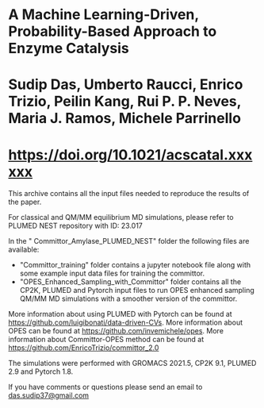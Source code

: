 # A Machine Learning-Driven, Probability-Based Approach to Enzyme Catalysis

# Sudip Das, Umberto Raucci, Enrico Trizio, Peilin Kang, Rui P. P. Neves, Maria J. Ramos, Michele Parrinello 

# https://doi.org/10.1021/acscatal.xxxxxx

This archive contains all the input files needed to reproduce the results of the paper.

For classical and QM/MM equilibrium MD simulations, please refer to PLUMED NEST repository with ID: 23.017

In the " Committor_Amylase_PLUMED_NEST" folder the following files are available:
- "Committor_training" folder contains a jupyter notebook file along with some example input data files for training the committor.
- "OPES_Enhanced_Sampling_with_Committor" folder contains all the CP2K, PLUMED and Pytorch input files to run OPES enhanced sampling QM/MM MD simulations with a smoother version of the committor. 

More information about using PLUMED with Pytorch can be found at https://github.com/luigibonati/data-driven-CVs.
More information about OPES can be found at https://github.com/invemichele/opes.
More information about Committor-OPES method can be found at https://github.com/EnricoTrizio/committor_2.0

The simulations were performed with GROMACS 2021.5, CP2K 9.1, PLUMED 2.9 and Pytorch 1.8. 

If you have comments or questions please send an email to das.sudip37@gmail.com

